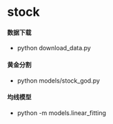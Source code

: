 # stock
#### 数据下载
- python download_data.py
#### 黄金分割
- python models/stock_god.py
#### 均线模型
- python -m models.linear_fitting
